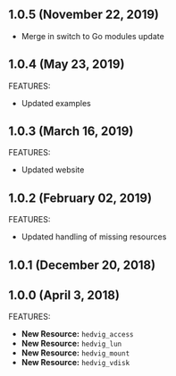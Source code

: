## 1.0.5 (November 22, 2019)

 * Merge in switch to Go modules update

## 1.0.4 (May 23, 2019)

FEATURES:

 * Updated examples

## 1.0.3 (March 16, 2019)

FEATURES:

 * Updated website

## 1.0.2 (February 02, 2019)

FEATURES:

 * Updated handling of missing resources

## 1.0.1 (December 20, 2018)

## 1.0.0 (April 3, 2018)

FEATURES:

* **New Resource:** `hedvig_access`
* **New Resource:** `hedvig_lun`
* **New Resource:** `hedvig_mount`
* **New Resource:** `hedvig_vdisk`
